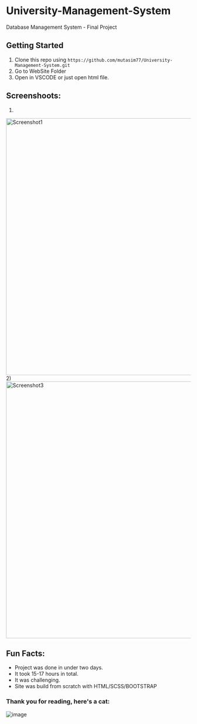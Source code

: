 # University-Management-System
Database Management System - Final Project


## Getting Started
1. Clone this repo using 
`https://github.com/mutasim77/University-Management-System.git`
2. Go to WebSite Folder
3. Open in VSCODE or just open html file.


## Screenshoots: <br>
1)
<img width="700" alt="Screenshot1" src="https://user-images.githubusercontent.com/96326525/207105197-dda91f16-d5d7-47cd-9f90-e29f277747ea.png">
2)
<img width="700" alt="Screenshot3" src="https://user-images.githubusercontent.com/96326525/207105469-38293a9a-4bae-4e6f-bc89-8878d3acdfb1.png">

## Fun Facts: <br>

- Project was done in under two days.
- It took 15-17 hours in total.
- It was challenging.
- Site was build from scratch with HTML/SCSS/BOOTSTRAP

### Thank you for reading, here's a cat:
![image](https://user-images.githubusercontent.com/96326525/207107049-c13d5550-cd8c-4d86-9df1-b4efd8b3bac5.png)
